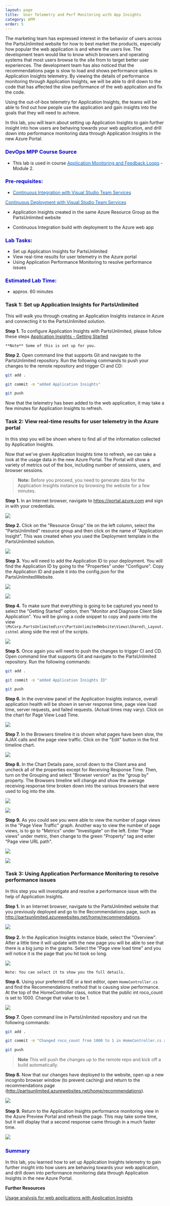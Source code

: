 ```yaml
---
layout: page
title:  User Telemetry and Perf Monitoring with App Insights
category: APM
order: 5
---
```


The marketing team has expressed interest in the behavior of users across the PartsUnlimited website for how to best market the products, especially how popular the web application is and where the users live. The development team would like to know which browsers and operating systems that most users browse to the site from to target better user experiences. The development team has also noticed that the recommendations page is slow to load and shows performance spikes in Application Insights telemetry. By viewing the details of performance monitoring through Application Insights, we will be able to drill down to the code that has affected the slow performance of the web application and fix the code.

Using the out-of-box telemetry for Application Insights, the teams will be able to find out how people use the application and gain insights into the goals that they will need to achieve.

In this lab, you will learn about setting up Application Insights to gain further insight into how users are behaving towards your web application, and drill down into performance monitoring data through Application Insights in the new Azure Portal.


<h3><span style="color: #0000CD;">DevOps MPP Course Source </span></h3>

- This lab is used in course <a href="https://www.edx.org/course/application-monitoring-feedback-loops-microsoft-devops200-7x-0" target="_blank"><span style="color: #0066cc;" color="#0066cc"> Application Monitoring and Feedback Loops</span></a> - Module 2.




<h3><span style="color: #0000CD;"> Pre-requisites:</span></h3>

- <a href="https://microsoft.github.io/PartsUnlimited/cicd/200.3x-CICD-M01-CIwithVSTS.html" target="_blank"><span style="color: #0066cc;" color="#0066cc"> Continuous Integration with Visual Studio Team Services </span></a>

<a href="https://microsoft.github.io/PartsUnlimited/cicd/200.3x-CICD-M03-CDwithVSTS.html" target="_blank"><span style="color: #0066cc;" color="#0066cc"> Continuous Deployment with Visual Studio Team Services  </span></a>

- Application Insights created in the same Azure Resource Group as the PartsUnlimited website

- Continuous Integration build with deployment to the Azure web app



<h3><span style="color: #0000CD;"> Lab Tasks:</span></h3>

- Set up Application Insights for PartsUnlimited
- View real-time results for user telemetry in the Azure portal
- Using Application Performance Monitoring to resolve performance issues




<h3><span style="color: #0000CD;">Estimated Lab Time:</span></h3>

- approx. 60 minutes  



### Task 1: Set up Application Insights for PartsUnlimited

This will walk you through creating an Application Insights instance in Azure and connecting it to the PartsUnlimited solution.


**Step 1.** To configure Application Insights with PartsUnlimited, please follow these steps [Application Insights - Getting Started](https://github.com/Microsoft/ApplicationInsights-aspnetcore/wiki/Getting-Started-with-Application-Insights-for-ASP.NET-Core)  

    **Note** Some of this is set up for you.


**Step 2.** Open command line that supports Git and navigate to the PartsUnlimited repository. Run the following commands to push your changes to the remote repository and trigger CI and CD:

```Bash
git add .

git commit -m "added Application Insights"

git push
```

Now that the telemetry has been added to the web application, it may take a few minutes for Application Insights to refresh.



### Task 2: View real-time results for user telemetry in the Azure portal


In this step you will be shown where to find all of the information collected by Application Insights.

Now that we've given Application Insights time to refresh, we can take a look at the usage data in the new Azure Portal. The Portal will show a variety of metrics out of the box, including number of sessions, users, and browser sessions.

> **Note:** Before you proceed, you need to generate data for the Application Insights instance by browsing the website for a few minutes.

**Step 1.** In an Internet browser, navigate to <https://portal.azure.com> and
sign in with your credentials.

![](<../assets/usertelemetryperfmonwithai-jan2018/shot1.png>)

**Step 2.** Click on the "Resource Group" tile on the left column, select the "PartsUnlimited" resource group and then click on the name of "Application Insight". This was created when you used the Deployment template in the PartsUnlimited solution.

 ![](<../assets/usertelemetryperfmonwithai-jan2018/shot2.png>)

**Step 3.** You will need to add the Application ID to your deployment. You will find the Application ID by going to the "Properties" under "Configure". Copy the Application ID and paste it into the config.json for the PartsUnlimitedWebsite.

![](<../assets/usertelemetryperfmonwithai-jan2018/shot3.png>)

![](<../assets/usertelemetryperfmonwithai-jan2018/shot3a.png>)

**Step 4.** To make sure that everything is going to be captured you need to select the "Getting Started" option, then "Monitor and Diagnose Client Side Application". You will be giving a code snippet to copy and paste into the view `\MsCorp.PartsUnlimited\src\PartsUnlimitedWebsite\Views\Shared\_Layout.cshtml`
along side the rest of the scripts.

![](<../assets/usertelemetryperfmonwithai-jan2018/shot5.png>)

**Step 5.** Once again you will need to push the changes to trigger CI and CD. Open command line that supports Git and navigate to the PartsUnlimited repository. Run the following commands:

```Bash
git add .

git commit -m "added Application Insights ID"

git push
```

**Step 6.** In the overview panel of the Application Insights instance, overall application health will be shown in server response time, page view load time, server requests, and failed requests. (Actual times may vary). Click on the chart for Page View Load Time.

![](<../assets/usertelemetryperfmonwithai-jan2018/shot6.png>)

**Step 7.** In the Browsers timeline it is shown what pages have been slow, the AJAX calls and the page view traffic. Click on the "Edit" button in the first timeline chart.

![](<../assets/usertelemetryperfmonwithai-jan2018/shot7.png>)

**Step 8.** In the Chart Details pane, scroll down to the Client area and uncheck all of the properties except for Receiving Response Time. Then, turn on the Grouping and select "Browser version" as the "group by" property. The Browsers timeline will change and show the average receiving response time broken down into the various browsers that were used to log into the site.

![](<../assets/usertelemetryperfmonwithai-jan2018/shot8.png>)

![](<../assets/usertelemetryperfmonwithai-jan2018/shot9.png>)

**Step 9.** As you could see you were able to view the number of page views in the "Page View Traffic" graph. Another way to view the number of page views, is to go to "Metrics" under "Investigate" on the left. Enter "Page views" under metric, then change to the green "Property" tag and enter "Page view URL path".

![](<../assets/usertelemetryperfmonwithai-jan2018/shot10.png>)

![](<../assets/usertelemetryperfmonwithai-jan2018/shot11.png>)

### Task 3: Using Application Performance Monitoring to resolve performance issues


In this step you will investigate and resolve a performance issue with the help of Application Insights.

**Step 1.** In an Internet browser, navigate to the PartsUnlimited website that you previously deployed and go to the Recommendations page, such as http://partsunlimited.azurewebsites.net/home/recommendations.

![](<../assets/usertelemetryperfmonwithai-jan2018/task3-step6.png>) 

**Step 2.** In the Application Insights instance blade, select the "Overview". After a little time it will update with the new page you will be able to see that there is a big jump in the graphs. Select the "Page view load time" and you will notice it is the page that you hit took so long. 

![](<../assets/usertelemetryperfmonwithai-jan2018/shot12.png>)

    Note: You can select it to show you the full details.

**Step 6.** Using your preferred IDE or a text editor, open `HomeController.cs` and find the Recommendations method that is causing slow performance. At the top of the HomeController class, notice that the public int roco_count is set to 1000. Change that value to be 1.

![](<../assets/usertelemetryperfmonwithai-jan2018/task3-step3.png>)

**Step 7.**  Open command line in PartsUnlimited repository and run the following commands:
```Bash
git add .

git commit -m "Changed roco_count from 1000 to 1 in HomeController.cs after being aware of slow perf in AI"

git push
```
>**Note** This will push the changes up to the remote repo and kick off a build automatically.

**Step 8.** Now that our changes have deployed to the website, open up a new incognito browser window (to prevent caching) and return to the recommendations page (http://partsunlimited.azurewebsites.net/home/recommendations).

![](<../assets/usertelemetryperfmonwithai-jan2018/task3-step6.png>) 

**Step 9.** Return to the Application Insights performance monitoring view in the Azure Preview Portal and refresh the page. This may take some time, but it will display that a second response came through in a much faster time.

![](<../assets/usertelemetryperfmonwithai-jan2018/shot13.png>) 


<h3><span style="color: #0000CD;"> Summary</span></h3>

In this lab, you learned how to set up Application Insights telemetry to gain further insight into how users are behaving towards your web application, and drill down into performance monitoring data through Application Insights in the new Azure Portal.



**Further Resources**

[Usage analysis for web applications with Application Insights](https://azure.microsoft.com/en-us/documentation/articles/app-insights-web-track-usage/)
